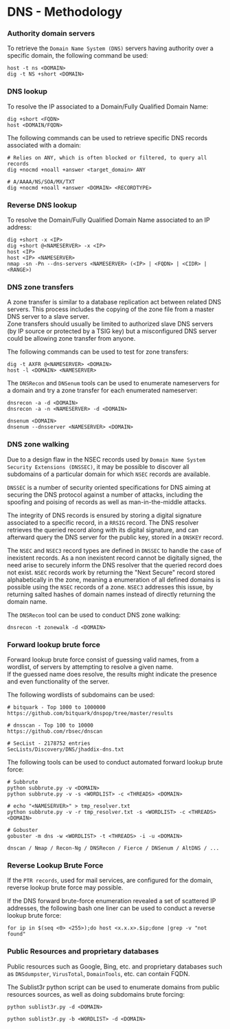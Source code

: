 # DNS - Methodology

### Authority domain servers

To retrieve the `Domain Name System (DNS)` servers having authority over a
specific domain, the following command be used:

```
host -t ns <DOMAIN>
dig -t NS +short <DOMAIN>
```

### DNS lookup

To resolve the IP associated to a Domain/Fully Qualified Domain Name:

```
dig +short <FQDN>
host <DOMAIN/FQDN>
```

The following commands can be used to retrieve specific DNS records associated
with a domain:

```
# Relies on ANY, which is often blocked or filtered, to query all records
dig +nocmd +noall +answer <target_domain> ANY

# A/AAAA/NS/SOA/MX/TXT
dig +nocmd +noall +answer <DOMAIN> <RECORDTYPE>
```

### Reverse DNS lookup

To resolve the Domain/Fully Qualified Domain Name associated to an IP address:

```
dig +short -x <IP>
dig +short @<NAMESERVER> -x <IP>
host <IP>
host <IP> <NAMESERVER>
nmap -sn -Pn --dns-servers <NAMESERVER> (<IP> | <FQDN> | <CIDR> | <RANGE>)
```

### DNS zone transfers

A zone transfer is similar to a database replication act between related DNS
servers. This process includes the copying of the zone file from a master DNS
server to a slave server.  
Zone transfers should usually be limited to authorized slave DNS servers (by IP
source or protected by a TSIG key) but a misconfigured DNS server could be
allowing zone transfer from anyone.

The following commands can be used to test for zone transfers:

```
dig -t AXFR @<NAMESERVER> <DOMAIN>
host -l <DOMAIN> <NAMESERVER>
```

The `DNSRecon` and `DNSenum` tools can be used to enumerate nameservers for a
domain and try a zone transfer for each enumerated nameserver:

```
dnsrecon -a -d <DOMAIN>
dnsrecon -a -n <NAMESERVER> -d <DOMAIN>

dnsenum <DOMAIN>
dnsenum --dnsserver <NAMESERVER> <DOMAIN>
```

### DNS zone walking

Due to a design flaw in the NSEC records used by
`Domain Name System Security Extensions (DNSSEC)`, it may be possible to
discover all subdomains of a particular domain for which `NSEC` records are
available.

`DNSSEC` is a number of security oriented specifications for DNS aiming at
securing the DNS protocol against a number of attacks, including the spoofing
and poising of records as well as man-in-the-middle attacks.

The integrity of DNS records is ensured by storing a digital signature
associated to a specific record, in a `RRSIG` record. The DNS resolver
retrieves the queried record along with its digital signature, and can
afterward query the DNS server for the public key, stored in a `DNSKEY` record.

The `NSEC` and `NSEC3` record types are defined in `DNSSEC` to handle the case
of inexistent records. As a non inexistent record cannot be digitally signed,
the need arise to securely inform the DNS resolver that the queried record does
not exist. `NSEC` records work by returning the "Next Secure" record stored
alphabetically in the zone, meaning a enumeration of all defined domains is
possible using the `NSEC` records of a zone. `NSEC3` addresses this issue, by
returning salted hashes of domain names instead of directly returning the
domain name.

The `DNSRecon` tool can be used to conduct DNS zone walking:

```
dnsrecon -t zonewalk -d <DOMAIN>
```

### Forward lookup brute force

Forward lookup brute force consist of guessing valid names, from a wordlist, of
servers by attempting to resolve a given name.   
If the guessed name does resolve, the results might indicate the presence and
even functionality of the server.

The following wordlists of subdomains can be used:

```
# bitquark - Top 1000 to 1000000
https://github.com/bitquark/dnspop/tree/master/results

# dnsscan - Top 100 to 10000
https://github.com/rbsec/dnscan

# SecList - 2178752 entries
SecLists/Discovery/DNS/jhaddix-dns.txt
```

The following tools can be used to conduct automated forward lookup brute
force:

```
# Subbrute
python subbrute.py -v <DOMAIN>
python subbrute.py -v -s <WORDLIST> -c <THREADS> <DOMAIN>

# echo "<NAMESERVER>" > tmp_resolver.txt
python subbrute.py -v -r tmp_resolver.txt -s <WORDLIST> -c <THREADS> <DOMAIN>

# Gobuster
gobuster -m dns -w <WORDLIST> -t <THREADS> -i -u <DOMAIN>

dnscan / Nmap / Recon-Ng / DNSRecon / Fierce / DNSenum / AltDNS / ...
```

### Reverse Lookup Brute Force

If the `PTR records`, used for mail services, are configured for the domain,
reverse lookup brute force may possible.

If the DNS forward brute-force enumeration revealed a set of scattered IP
addresses, the following bash one liner can be used to conduct a reverse lookup
brute force:

```
for ip in $(seq <0> <255>);do host <x.x.x>.$ip;done |grep -v "not found"
```

### Public Resources and proprietary databases

Public resources such as Google, Bing, etc. and proprietary databases such as
`DNSdumpster`, `VirusTotal`, `DomainTools`, etc. can contain FQDN.

The Sublist3r python script can be used to enumerate domains from public
resources sources, as well as doing subdomains brute forcing:

```
python sublist3r.py -d <DOMAIN>

python sublist3r.py -b <WORDLIST> -d <DOMAIN>
```
